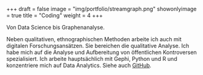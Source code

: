 +++
draft = false
image = "img/portfolio/streamgraph.png"
showonlyimage = true
title = "Coding"
weight = 4
+++

Von Data Science bis Graphenanalyse.
<!--more-->
Neben qualitativen, ethnographischen Methoden arbeite ich auch mit digitalen Forschungsansätzen. Sie bereichen die qualitative Analyse.
Ich habe mich auf die Analyse und Aufbereitung von öffentlichen Kontroversen spezialisiert. Ich arbeite hauptsächlich mit Gephi, Python und R und konzentriere mich auf Data Analytics. Siehe auch [GitHub](https://github.com/LaserStefan).
